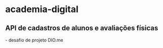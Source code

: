 # academia-digital
<H2>API de cadastros de alunos e avaliações físicas</H2> - desafio de projeto DIO.me
